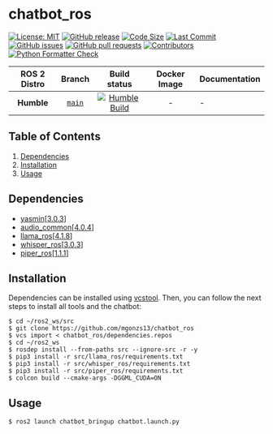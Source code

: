 # chatbot_ros

[![License: MIT](https://img.shields.io/badge/GitHub-GPL--3.0-informational)](https://opensource.org/license/gpl-3-0) [![GitHub release](https://img.shields.io/github/release/mgonzs13/chatbot_ros.svg)](https://github.com/mgonzs13/chatbot_ros/releases) [![Code Size](https://img.shields.io/github/languages/code-size/mgonzs13/chatbot_ros.svg?branch=main)](https://github.com/mgonzs13/chatbot_ros?branch=main) [![Last Commit](https://img.shields.io/github/last-commit/mgonzs13/chatbot_ros.svg)](https://github.com/mgonzs13/chatbot_ros/commits/main) [![GitHub issues](https://img.shields.io/github/issues/mgonzs13/chatbot_ros)](https://github.com/mgonzs13/chatbot_ros/issues) [![GitHub pull requests](https://img.shields.io/github/issues-pr/mgonzs13/chatbot_ros)](https://github.com/mgonzs13/chatbot_ros/pulls) [![Contributors](https://img.shields.io/github/contributors/mgonzs13/chatbot_ros.svg)](https://github.com/mgonzs13/chatbot_ros/graphs/contributors) [![Python Formatter Check](https://github.com/mgonzs13/chatbot_ros/actions/workflows/python-formatter.yml/badge.svg?branch=main)](https://github.com/mgonzs13/chatbot_ros/actions/workflows/python-formatter.yml?branch=main)

<div align="center">

| ROS 2 Distro |                           Branch                            |                                                                                                       Build status                                                                                                        | Docker Image | Documentation |
| :----------: | :---------------------------------------------------------: | :-----------------------------------------------------------------------------------------------------------------------------------------------------------------------------------------------------------------------: | :----------: | ------------- |
|  **Humble**  | [`main`](https://github.com/mgonzs13/chatbot_ros/tree/main) | [![Humble Build](https://github.com/mgonzs13/chatbot_ros/actions/workflows/humble-docker-build.yml/badge.svg?branch=main)](https://github.com/mgonzs13/chatbot_ros/actions/workflows/humble-docker-build.yml?branch=main) |      -       | -             |

</div>

## Table of Contents

1. [Dependencies](#dependencies)
2. [Installation](#installation)
3. [Usage](#usage)

## Dependencies

- [yasmin](https://github.com/uleroboticsgroup/yasmin)[[3.0.3](https://github.com/uleroboticsgroup/yasmin/releases/tag/3.0.3)]
- [audio_common](https://github.com/mgonzs13/audio_common)[[4.0.4](https://github.com/mgonzs13/audio_common/releases/tag/4.0.4)]
- [llama_ros](https://github.com/mgonzs13/llama_ros)[[4.1.8](https://github.com/mgonzs13/llama_ros/releases/tag/4.1.8)]
- [whisper_ros](https://github.com/mgonzs13/whisper_ros)[[3.0.3](https://github.com/mgonzs13/whisper_ros/releases/tag/3.0.3)]
- [piper_ros](https://github.com/mgonzs13/piper_ros)[[1.1.1](https://github.com/mgonzs13/piper_ros/releases/tag/1.1.1)]

## Installation

Dependencies can be installed using [vcstool](https://github.com/dirk-thomas/vcstool). Then, you can follow the next steps to install all tools and the chatbot:

```shell
$ cd ~/ros2_ws/src
$ git clone https://github.com/mgonzs13/chatbot_ros
$ vcs import < chatbot_ros/dependencies.repos
$ cd ~/ros2_ws
$ rosdep install --from-paths src --ignore-src -r -y
$ pip3 install -r src/llama_ros/requirements.txt
$ pip3 install -r src/whisper_ros/requirements.txt
$ pip3 install -r src/piper_ros/requirements.txt
$ colcon build --cmake-args -DGGML_CUDA=ON
```

## Usage

```shell
$ ros2 launch chatbot_bringup chatbot.launch.py
```
